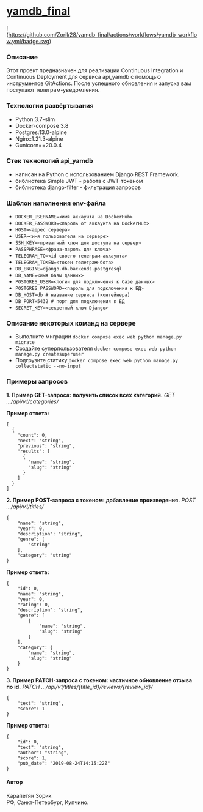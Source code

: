 # [yamdb_final](zorik.ddns.net/redoc)
!(https://github.com/Zorik28/yamdb_final/actions/workflows/yamdb_workflow.yml/badge.svg)


### Описание
Этот проект предназначен для реализации Continuous Integration
и Continuous Deployment для сервиса api_yamdb с помощью инструментов GitActions.
После успешного обновления и запуска вам поступают телеграм-уведомления.


### Технологии развёртывания
- Python:3.7-slim
- Docker-compose 3.8
- Postgres:13.0-alpine
- Nginx:1.21.3-alpine
- Gunicorn==20.0.4


### Стек технологий api_yamdb
- написан на Python с использованием Django REST Framework.
- библиотека Simple JWT - работа с JWT-токеном
- библиотека django-filter - фильтрация запросов


### Шаблон наполнения env-файла
- ```DOCKER_USERNAME=<имя аккаунта на DockerHub>```
- ```DOCKER_PASSWORD=<пароль от аккаунта на DockerHub>```
- ```HOST=<адрес сервера>```
- ```USER=<имя пользователя на сервере>```
- ```SSH_KEY=<приватный ключ для доступа на сервер>```
- ```PASSPHRASE=<фраза-пароль для ключа>```
- ```TELEGRAM_TO=<id своего телеграм-аккаунта>```
- ```TELEGRAM_TOKEN=<токен телеграм-бота>```
- ```DB_ENGINE=django.db.backends.postgresql```
- ```DB_NAME=<имя базы данных>```
- ```POSTGRES_USER=<логин для подключения к базе данных>```
- ```POSTGRES_PASSWORD=<пароль для подключения к БД>```
- ```DB_HOST=db # название сервиса (контейнера)```
- ```DB_PORT=5432 # порт для подключения к БД```
- ```SECRET_KEY=<секретный ключ Django>```


### Описание некоторых команд на сервере
- Выполните миграции
```docker compose exec web python manage.py migrate```
- Создайте суперпользователя
```docker compose exec web python manage.py createsuperuser```
- Подгрузите статику
```docker compose exec web python manage.py collectstatic --no-input```




### Примеры запросов
**1. Пример GET-запроса: получить список всех категорий.**
_GET .../api/v1/categories/_

**Пример ответа:**
```
[
  {
    "count": 0,
    "next": "string",
    "previous": "string",
    "results": [
      {
        "name": "string",
        "slug": "string"
      }
    ]
  }
]
```

**2. Пример POST-запроса с токеном: добавление произведения.**
_POST .../api/v1/titles/_
```
{
    "name": "string",
    "year": 0,
    "description": "string",
    "genre": [
        "string"
    ],
    "category": "string"
}
```
**Пример ответа:**
```
{
    "id": 0,
    "name": "string",
    "year": 0,
    "rating": 0,
    "description": "string",
    "genre": [
        {
            "name": "string",
            "slug": "string"
        }
    ],
    "category": {
        "name": "string",
        "slug": "string"
    }
}
```

**3. Пример PATCH-запроса с токеном: частичное обновление отзыва по id.**
_PATCH .../api/v1/titles/{title_id}/reviews/{review_id}/_
```
{
    "text": "string",
    "score": 1
}
```
**Пример ответа:**
```
{
    "id": 0,
    "text": "string",
    "author": "string",
    "score": 1,
    "pub_date": "2019-08-24T14:15:22Z"
}
```


#### Автор
Карапетян Зорик  
РФ, Санкт-Петербург, Купчино.